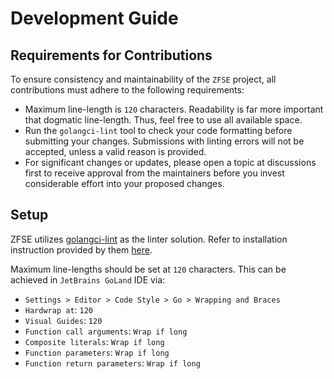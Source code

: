 # Development Guide

## Requirements for Contributions

To ensure consistency and maintainability of the `ZFSE` project, all contributions must adhere to the following
requirements:

* Maximum line-length is `120` characters. Readability is far more important that dogmatic line-length. Thus, feel free
  to use all available space.
* Run the `golangci-lint` tool to check your code formatting before submitting your changes. Submissions with linting
  errors will not be accepted, unless a valid reason is provided.
* For significant changes or updates, please open a topic at discussions first to receive approval from the maintainers
  before you invest considerable effort into your proposed changes.

## Setup

ZFSE utilizes [golangci-lint](https://golangci-lint.run/) as the linter solution. Refer to installation
instruction provided by them [here](https://golangci-lint.run/usage/install/).

Maximum line-lengths should be set at `120` characters.
This can be achieved in `JetBrains GoLand` IDE via:

* `Settings > Editor > Code Style > Go > Wrapping and Braces`
* `Hardwrap at`: `120`
* `Visual Guides`: `120`
* `Function call arguments`: `Wrap if long`
* `Composite literals`: `Wrap if long`
* `Function parameters`: `Wrap if long`
* `Function return parameters`: `Wrap if long`